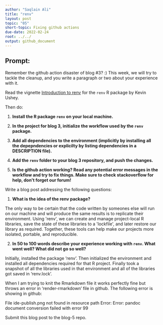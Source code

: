```yaml
---
author: "Saqlain Ali"
title: "renv"
layout: post
topic: "05"
short-topic: Fixing github actions
due-date: 2022-02-24
root: ../../
output: github_document
---
```


## Prompt:

Remember the github action disaster of blog #3? :)
This week, we will try to tackle the cleanup, and you write a paragraph or two about your experience with it. 

Read the vignette [Introduction to renv](https://rstudio.github.io/renv/articles/renv.html) for the `renv` R package by Kevin Ushey.

Then do:

1. **Install the R package `renv` on your local machine.**

2. **In the project for blog 3, initialize the workflow used by the `renv` package.**

3. **Add all dependencies to the environment (implicitly by installing all the depepndencies or explicilty by listing dependencies in a DESCRIPTION file).**

4. **Add the `renv` folder to your blog 3 repository, and push the changes.**

5. **Is the github action working? Read any potential error messages in the workflow and try to fix things. Make sure to check stackoverflow for help, don't forget our forum!**


Write a blog post addressing the following questions: 

1. **What is the idea of the renv package?**

The only way to be certain that the code written by someones else will run on our machine and will produce the same results is to replicate their environment. Using 'renv', we can create and manage project-local R libraries, save the state of these libraries to a 'lockfile', and later restore our library as required. Together, these tools can help make our projects more isolated, portable, and reproducible.

2. **In 50 to 100 words describe your experience working with `renv`. What went well? What did not go so well?**

Initially, installed the package ‘renv’. Then initialized the environment and installed all dependencies required for that R project. Finally took a snapshot of all the libraries used in that environment and all of the libraries got saved in ‘renv.lock’.

When I am trying to knit the Rmarkdown file it works perfectly fine but throws an error in ‘render-rmarkdown’ file in github. The following error is showing in github:

File ide-publish.png not found in resource path
Error: Error: pandoc document conversion failed with error 99


 

Submit this blog post to the blog-5 repo. 

